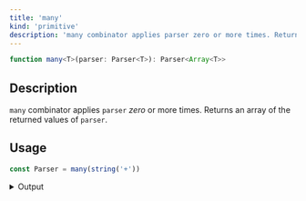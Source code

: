 ```yaml
---
title: 'many'
kind: 'primitive'
description: 'many combinator applies parser zero or more times. Returns an array of the returned values of parser.'
---
```


```typescript {{ withLineNumbers: false }}
function many<T>(parser: Parser<T>): Parser<Array<T>>
```

## Description

`many` combinator applies `parser` *zero* or more times. Returns an array of the returned values of `parser`.

## Usage

```typescript
const Parser = many(string('+'))
```

<details>
  <summary>Output</summary>

  ### Success

  ```typescript
  run(Parser).with('+++')

  {
    kind: 'success',
    state: { text: '+++', index: 3 },
    value: [ '+', '+', '+' ]
  }
  ```

  ### Failure

  `many` never fails and returns an empty array by default.

  ```typescript
  run(Parser).with('---')

  {
    kind: 'success',
    state: { text: '---', index: 0 },
    value: []
  }
  ```
</details>

